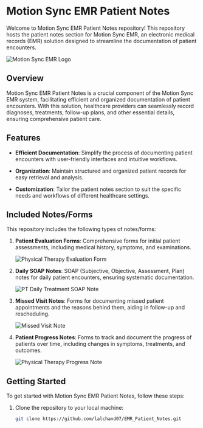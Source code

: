 # Motion Sync EMR Patient Notes

Welcome to Motion Sync EMR Patient Notes repository! This repository hosts the patient notes section for Motion Sync EMR, an electronic medical records (EMR) solution designed to streamline the documentation of patient encounters.

![Motion Sync EMR Logo](images/motion_sync_logo.png)

## Overview

Motion Sync EMR Patient Notes is a crucial component of the Motion Sync EMR system, facilitating efficient and organized documentation of patient encounters. With this solution, healthcare providers can seamlessly record diagnoses, treatments, follow-up plans, and other essential details, ensuring comprehensive patient care.

## Features

- **Efficient Documentation**: Simplify the process of documenting patient encounters with user-friendly interfaces and intuitive workflows.
  
- **Organization**: Maintain structured and organized patient records for easy retrieval and analysis.
  
- **Customization**: Tailor the patient notes section to suit the specific needs and workflows of different healthcare settings.

## Included Notes/Forms

This repository includes the following types of notes/forms:

1. **Patient Evaluation Forms**: Comprehensive forms for initial patient assessments, including medical history, symptoms, and examinations.

   ![Physical Therapy Evaluation Form](images/Physical_Therapy_Evaluation_Form_Motion_Sync_EMR.png)

2. **Daily SOAP Notes**: SOAP (Subjective, Objective, Assessment, Plan) notes for daily patient encounters, ensuring systematic documentation.

   ![PT Daily Treatment SOAP Note](images/PT_Daily_Treatment_SOAP_Note_Motion_Sync_EMR.png)

3. **Missed Visit Notes**: Forms for documenting missed patient appointments and the reasons behind them, aiding in follow-up and rescheduling.

   ![Missed Visit Note](images/Missed_Visit_Note_Motion_Sync_EMR.png)

4. **Patient Progress Notes**: Forms to track and document the progress of patients over time, including changes in symptoms, treatments, and outcomes.

   ![Physical Therapy Progress Note](images/Physical_Therapy_Progress_Note_Motion_Sync_EMR.png)


## Getting Started

To get started with Motion Sync EMR Patient Notes, follow these steps:

1. Clone the repository to your local machine:

   ```bash
   git clone https://github.com/lalchand07/EMR_Patient_Notes.git
